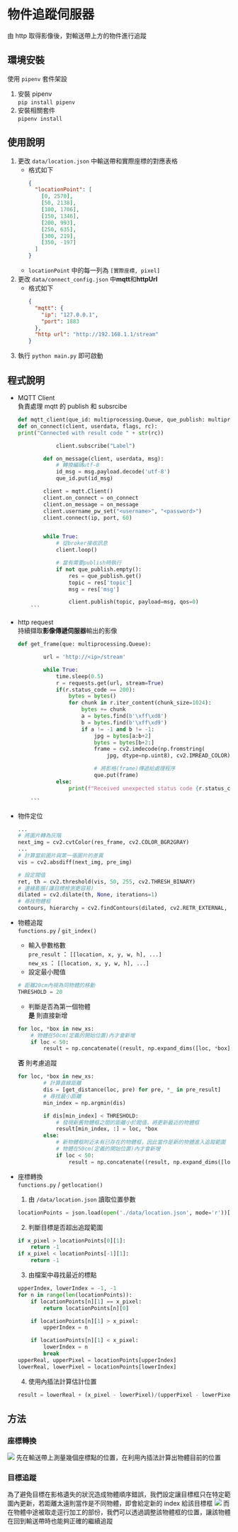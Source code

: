 # 物件追蹤伺服器

由 http 取得影像後，對輸送帶上方的物件進行追蹤

## 環境安裝

使用 `pipenv` 套件架設

1. 安裝 pipenv\
   `pip install pipenv`
2. 安裝相關套件\
   `pipenv install`

## 使用說明

1. 更改 `data/location.json` 中輸送帶和實際座標的對應表格
   - 格式如下
     ```json
     {
       "locationPoint": [
         [0, 2570],
         [50, 2138],
         [100, 1706],
         [150, 1346],
         [200, 993],
         [250, 635],
         [300, 219],
         [350, -197]
       ]
     }
     ```
   - `locationPoint` 中的每一列為 `[實際座標, pixel]`
2. 更改 `data/connect_config.json` 中**mqtt**和**httpUrl**
   - 格式如下
     ```json
     {
       "mqtt": {
         "ip": "127.0.0.1",
         "port": 1883
       },
       "http url": "http://192.168.1.1/stream"
     }
     ```
3. 執行 `python main.py` 即可啟動

## 程式說明

- MQTT Client\
  負責處理 mqtt 的 publish 和 subsrcibe
  ```python
  def mqtt_client(que_id: multiprocessing.Queue, que_publish: multiprocessing.Queue):
  def on_connect(client, userdata, flags, rc):
  print("Connected with result code " + str(rc))

              client.subscribe("Label")

          def on_message(client, userdata, msg):
              # 轉換編碼utf-8
              id_msg = msg.payload.decode('utf-8')
              que_id.put(id_msg)

          client = mqtt.Client()
          client.on_connect = on_connect
          client.on_message = on_message
          client.username_pw_set("<username>", "<password>")
          client.connect(ip, port, 60)


          while True:
              # 從broker接收訊息
              client.loop()

              # 當有需要publish時執行
              if not que_publish.empty():
                  res = que_publish.get()
                  topic = res['topic']
                  msg = res['msg']

                  client.publish(topic, payload=msg, qos=0)
      ```

- http request\
  持續擷取**影像傳遞伺服器**輸出的影像
  ```python
  def get_frame(que: multiprocessing.Queue):

          url = 'http://<ip>/stream'

          while True:
              time.sleep(0.5)
              r = requests.get(url, stream=True)
              if(r.status_code == 200):
                  bytes = bytes()
                  for chunk in r.iter_content(chunk_size=1024):
                      bytes += chunk
                      a = bytes.find(b'\xff\xd8')
                      b = bytes.find(b'\xff\xd9')
                      if a != -1 and b != -1:
                          jpg = bytes[a:b+2]
                          bytes = bytes[b+2:]
                          frame = cv2.imdecode(np.fromstring(
                              jpg, dtype=np.uint8), cv2.IMREAD_COLOR)

                          # 將影格(frame)傳遞給處理程序
                          que.put(frame)
              else:
                  print(f"Received unexpected status code {r.status_code}")

      ```

- 物件定位

  ```python
  ...
  # 將圖片轉為灰階
  next_img = cv2.cvtColor(res_frame, cv2.COLOR_BGR2GRAY)
  ...
  # 計算當前圖片與第一張圖片的差異
  vis = cv2.absdiff(next_img, pre_img)

  # 設定閥值
  ret, th = cv2.threshold(vis, 50, 255, cv2.THRESH_BINARY)
  # 邊緣膨脹(讓目標檢測更容易)
  dilated = cv2.dilate(th, None, iterations=1)
  # 尋找物體框
  contours, hierarchy = cv2.findContours(dilated, cv2.RETR_EXTERNAL, cv2.CHAIN_APPROX_SIMPLE)
  ```

- 物體追蹤\
`functions.py` / `git_index()`
    - 輸入參數格數\
    `pre_result` ： `[[location, x, y, w, h], ...]`\
    `new_xs` ： `[[location, x, y, w, h], ...]`
    - 設定最小閥值
    ```python
    # 距離20cm內視為同物體的移動
    THRESHOLD = 20
    ```
    - 判斷是否為第一個物體\
    **是** 則直接新增
    ```python
    for loc, *box in new_xs:
        # 物體在50cm(定義的開始位置)內才會新增
        if loc < 50:
            result = np.concatenate((result, np.expand_dims([loc, *box], axis=0)), axis=0)
    ```
    **否** 則考慮追蹤
    ```python
    for loc, *box in new_xs:
            # 計算直線距離
            dis = [get_distance(loc, pre) for pre, *_ in pre_result]
            # 尋找最小距離
            min_index = np.argmin(dis)

            if dis[min_index] < THRESHOLD:                
                # 發現新舊物體框之間的距離小於閥值，將更新最近的物體框
                result[min_index, :] = loc, *box
            else:
                # 新物體框附近未有已存在的物體框，因此當作是新的物體進入追蹤範圍
                # 物體在50cm(定義的開始位置)內才會新增
                if loc < 50:
                    result = np.concatenate((result, np.expand_dims([loc, *box], axis=0)), axis=0)
    ```




- 座標轉換\
`functions.py` / `getlocation()`
    1. 由 `/data/location.json` 讀取位置參數
    ```python
    locationPoints = json.load(open('./data/location.json', mode='r'))['locationPoint']
    ```
    2. 判斷目標是否超出追蹤範圍
    ```python
    if x_pixel > locationPoints[0][1]:
        return -1
    if x_pixel < locationPoints[-1][1]:
        return -1
    ```
    3. 由檔案中尋找最近的標點
    ```python
    upperIndex, lowerIndex = -1, -1
    for n in range(len(locationPoints)):
        if locationPoints[n][1] == x_pixel:
            return locationPoints[n][0]

        if locationPoints[n][1] > x_pixel:
            upperIndex = n

        if locationPoints[n][1] < x_pixel:
            lowerIndex = n
            break
    upperReal, upperPixel = locationPoints[upperIndex]
    lowerReal, lowerPixel = locationPoints[lowerIndex]
    ```
    4. 使用內插法計算估計位置
    ```python
    result = lowerReal + (x_pixel - lowerPixel)/(upperPixel - lowerPixel) * (upperReal - lowerReal)
    ```


## 方法

### 座標轉換

![](/ItemTracking/img/輸送帶位置.jpg)
先在輸送帶上測量幾個座標點的位置，在利用內插法計算出物體目前的位置

### 目標追蹤

為了避免目標在影格遺失的狀況造成物體順序錯誤，我們設定讓目標框只在特定範圍內更新，若距離太遠則當作是不同物體，即會給定新的 index 給該目標框
![](/ItemTracking/img/追蹤示意圖.jpg)
而在物體中途被取走逕行加工的部份，我們可以透過調整該物體框的位置，讓該物體在回到輸送帶時也能夠正確的繼續追蹤
